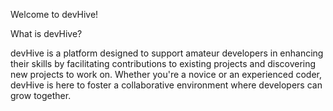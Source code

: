 Welcome to devHive!

What is devHive?

devHive is a platform designed to support amateur developers in enhancing their skills by facilitating contributions to existing projects and discovering new projects to work on.
Whether you're a novice or an experienced coder, devHive is here to foster a collaborative environment where developers can grow together.
